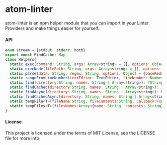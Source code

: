 atom-linter
===========

atom-linter is an npm helper module that you can import in your Linter Providers
and make things easier for yourself.

#### API

```js
enum stream = {stdout, stderr, both}
export const FindCache: Map
class Helpers{
  static exec(command: String, args: Array<string> = [], options: Object = {stream: 'stdout'})
  static execNode(filePath: String, args: Array<string> = [], options: Object = {stream: 'stdout'})
  static parse(data: String, regex: String, options: Object = {baseReduction: 1, flags: ""})
  static rangeFromLineNumber(textEditor: TextEditor, lineNumber: Number, colStart: Number = <firstColumn>):Array
  static find(directory:String, names: String | Array<string>): ?String
  static findCached(directory:String, names: String | Array<string>): ?String
  static findAsync(directory: String, names: String | Array<string>): Promise<?String>
  static findCachedAsync(directory: String, names: String | Array<string>): Promise<?String>
  static tempFile<T>(fileName:String, fileContents:String, Callback:Function<T>):Promise<T>
  static tempFiles<T>(filesNames:Array<{name: String, contents: String}>, callback:Function<T>):Promise<T>
}
```

#### License

This project is licensed under the terms of MIT License, see the LICENSE file for more info
